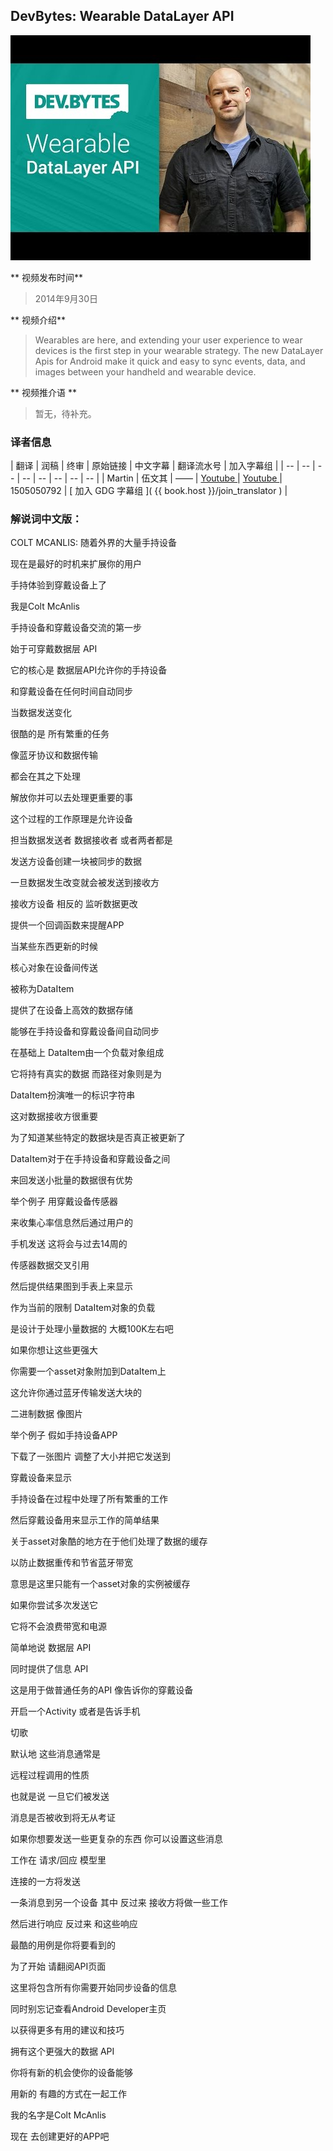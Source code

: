 
## DevBytes: Wearable DataLayer API

![video_screenshot](images/2zReOOEUP18.jpg)

** 视频发布时间**
 
> 2014年9月30日

** 视频介绍**

> Wearables are here, and extending your user experience to wear devices is the first step in your wearable strategy. The new DataLayer Apis for Android make it quick and easy to sync events, data, and images between your handheld and wearable device.

** 视频推介语 **

>  暂无，待补充。


### 译者信息

| 翻译 | 润稿 | 终审 | 原始链接 | 中文字幕 |  翻译流水号  |  加入字幕组  |
| -- | -- | -- | -- | -- |  -- | -- | -- |
| Martin | 伍文其 | —— | [ Youtube ]( https://www.youtube.com/watch?v=2zReOOEUP18 )  |  [ Youtube ]( https://www.youtube.com/watch?v=2zReOOEUP18 ) | 1505050792 | [ 加入 GDG 字幕组 ]( {{ book.host }}/join_translator )  |



### 解说词中文版：

COLT MCANLIS: 随着外界的大量手持设备

现在是最好的时机来扩展你的用户

手持体验到穿戴设备上了

我是Colt McAnlis

手持设备和穿戴设备交流的第一步

始于可穿戴数据层 API

它的核心是  数据层API允许你的手持设备

和穿戴设备在任何时间自动同步

当数据发送变化

很酷的是  所有繁重的任务

像蓝牙协议和数据传输

都会在其之下处理

解放你并可以去处理更重要的事

这个过程的工作原理是允许设备

担当数据发送者  数据接收者  或者两者都是

发送方设备创建一块被同步的数据

一旦数据发生改变就会被发送到接收方

接收方设备  相反的  监听数据更改

提供一个回调函数来提醒APP

当某些东西更新的时候

核心对象在设备间传送

被称为DataItem 

提供了在设备上高效的数据存储

能够在手持设备和穿戴设备间自动同步

在基础上  DataItem由一个负载对象组成

它将持有真实的数据  而路径对象则是为

DataItem扮演唯一的标识字符串

这对数据接收方很重要

为了知道某些特定的数据块是否真正被更新了

DataItem对于在手持设备和穿戴设备之间

来回发送小批量的数据很有优势

举个例子  用穿戴设备传感器

来收集心率信息然后通过用户的

手机发送  这将会与过去14周的

传感器数据交叉引用

然后提供结果图到手表上来显示

作为当前的限制  DataItem对象的负载

是设计于处理小量数据的  大概100K左右吧

如果你想让这些更强大

你需要一个asset对象附加到DataItem上

这允许你通过蓝牙传输发送大块的

二进制数据  像图片

举个例子  假如手持设备APP

下载了一张图片  调整了大小并把它发送到

穿戴设备来显示

手持设备在过程中处理了所有繁重的工作

然后穿戴设备用来显示工作的简单结果

关于asset对象酷的地方在于他们处理了数据的缓存

以防止数据重传和节省蓝牙带宽

意思是这里只能有一个asset对象的实例被缓存

如果你尝试多次发送它

它将不会浪费带宽和电源

简单地说  数据层 API

同时提供了信息 API

这是用于做普通任务的API  像告诉你的穿戴设备

开启一个Activity  或者是告诉手机

切歌

默认地  这些消息通常是

远程过程调用的性质

也就是说  一旦它们被发送

消息是否被收到将无从考证

如果你想要发送一些更复杂的东西  你可以设置这些消息

工作在  请求/回应  模型里

连接的一方将发送

一条消息到另一个设备  其中  反过来  接收方将做一些工作

然后进行响应  反过来  和这些响应

最酷的用例是你将要看到的

为了开始  请翻阅API页面

这里将包含所有你需要开始同步设备的信息

同时别忘记查看Android Developer主页

以获得更多有用的建议和技巧

拥有这个更强大的数据 API

你将有新的机会使你的设备能够

用新的  有趣的方式在一起工作

我的名字是Colt McAnlis

现在  去创建更好的APP吧





